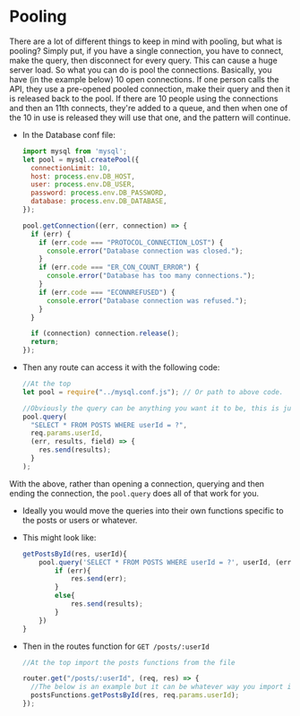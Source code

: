 # Pooling

There are a lot of different things to keep in mind with pooling, but what is pooling? Simply put, if you have a single connection, you have to connect, make the query, then disconnect for every query. This can cause a huge server load. So what you can do is pool the connections. Basically, you have (in the example below) 10 open connections. If one person calls the API, they use a pre-opened pooled connection, make their query and then it is released back to the pool. If there are 10 people using the connections and then an 11th connects, they're added to a queue, and then when one of the 10 in use is released they will use that one, and the pattern will continue.

- In the Database conf file:

  ```javascript
  import mysql from 'mysql';
  let pool = mysql.createPool({
    connectionLimit: 10,
    host: process.env.DB_HOST,
    user: process.env.DB_USER,
    password: process.env.DB_PASSWORD,
    database: process.env.DB_DATABASE,
  });

  pool.getConnection((err, connection) => {
    if (err) {
      if (err.code === "PROTOCOL_CONNECTION_LOST") {
        console.error("Database connection was closed.");
      }
      if (err.code === "ER_CON_COUNT_ERROR") {
        console.error("Database has too many connections.");
      }
      if (err.code === "ECONNREFUSED") {
        console.error("Database connection was refused.");
      }
    }

    if (connection) connection.release();
    return;
  });
  ```

- Then any route can access it with the following code:

  ```javascript
  //At the top
  let pool = require("../mysql.conf.js"); // Or path to above code.

  //Obviously the query can be anything you want it to be, this is just an example.
  pool.query(
    "SELECT * FROM POSTS WHERE userId = ?",
    req.params.userId,
    (err, results, field) => {
      res.send(results);
    }
  );
  ```

With the above, rather than opening a connection, querying and then ending the connection, the `pool.query` does all of that work for you.

- Ideally you would move the queries into their own functions specific to the posts or users or whatever.
- This might look like:
  ```javascript
  getPostsById(res, userId){
      pool.query('SELECT * FROM POSTS WHERE userId = ?', userId, (err, results, field)=>{
          if (err){
              res.send(err);
          }
          else{
              res.send(results);
          }
      })
  }
  ```
- Then in the routes function for `GET /posts/:userId`

  ```javascript
  //At the top import the posts functions from the file

  router.get("/posts/:userId", (req, res) => {
    //The below is an example but it can be whatever way you import it you'd like
    postsFunctions.getPostsById(res, req.params.userId);
  });
  ```
